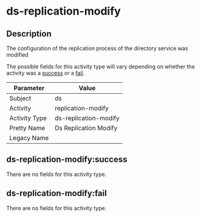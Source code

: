 ds-replication-modify
=====================

Description
-----------
The configuration of the replication process of the directory service was modified

The possible fields for this activity type will vary depending on whether the activity was a [success](#ds-replication-modifysuccess) or a [fail](#ds-replication-modifyfail).

| Parameter     | Value                 |
| ------------- | --------------------- |
| Subject       | ds                    |
| Activity      | replication-modify    |
| Activity Type | ds-replication-modify |
| Pretty Name   | Ds Replication Modify |
| Legacy Name   |                       |

ds-replication-modify:success
-----------------------------

There are no fields for this activity type.


ds-replication-modify:fail
--------------------------

There are no fields for this activity type.
